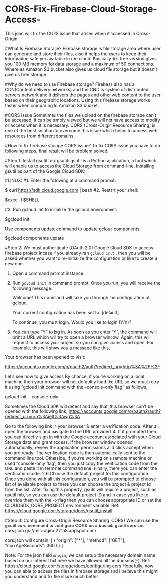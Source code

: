 # CORS-Fix-Firebase-Cloud-Storage-Access-
This json will fix the CORS issue that arises when it accessed in Cross-Origin 

#What Is Firebase Storage?
Firebase storage is file storage area where user can generate and store their files, also it helps the users to keep their information safe yet available in the cloud. Basically, it’s free version gives you 100 MB memory for data storage and a maximum of 50 connections. Where as Amazon S3 bucket also gives us cloud file storage but it doesn’t give us free storage.

#Why do we need to use Firebase storage?
Firebase also has a CDN(Content delivery networks) and the CND is system of distributed servers network and it delivers the pages and other web content to the user based on their geographic locations. Using this firebase storage works faster when comparing to Amazon S3 bucket.

#CORS Issue
Sometimes the files we upload on the firebase storage can’t be accessed, it can be simply viewed but we will not have access to modify or access when it is necessary. CORS (Cross-Origin Resource Sharing) is one of the best solution to overcome this issue which helps to access web resources from different domains.

#How to fix firebase storage CORS issue?
To fix CORS issue you have to do following steps, final result will be problem solved,

#Step 1: Install gsutil tool
gsutil:
gsutil is a Python application, a tool which will enable us to access the Cloud Storage from command-line.
Installing gsutil as part of the Google Cloud SDK:

#LINUX:
#1. Enter the following at a command prompt:

$ curl https://sdk.cloud.google.com | bash
#2. Restart your shell:

$exec -l $SHELL
 
#3. Run gcloud init to initialize the gcloud environment:

$gcloud init
 
Use components update command to update gcloud components:

$gcloud components update
 

#Step 2: We must authenticate (OAuth 2.0) Google Cloud SDK to access firebase project
Incase if you already ran `gcloud init` , then you will be asked whether you want to re-initialize the configuration or like to create a new one.
1. Open a command prompt instance.
2. Run `gcloud init` in command prompt.
Once you run, you will receive the following message:

   Welcome! This command will take you through the configuration of gcloud.
 
   Your current configuration has been set to: [default]
 
   To continue, you must login. Would you like to login (Y/n)?
 
3. You can type “Y” to log in.
As soon as you enter “Y”, the command will print a URL which will try to open a browser window. Again, this will request to access your project so you can give access and open. For example, this will show you a message like this,

Your browser has been opened to visit:
 
   https://accounts.google.com/o/oauth2/auth?redirect_uri=http%3A%2F%2F
 
 

Let’s see how to give access
By chance, if you’re working on a local machine then your browser will not defaultly load the URL so we must retry it using “gcloud init command with the –console-only flag” as follows,

  gcloud init --console-only
 
Sometimes the Cloud SDK will detect and say that, this browser can’t be opened with the following link,
https://accounts.google.com/o/oauth2/auth?redirect_uri=urn%3Aietf%3Awg%3A

Go to the following link in your browser & enter a verification code. After all, open the browser and navigate to the URL provided.
4. If it prompted then you can directly sign in with the Google account associated with your Cloud Storage data and grant access.
If the browser window opened automatically, review the application permissions and click accept when you are ready. The verification code is then automatically sent to the command line tool.
Otherside, if you’re working on a remote machine or used “console-only flag”, then you just copy the verification code from the URL and paste it in terminal command line. Finally, there you can enter the verification code.
2.6 Choose the default project for this configuration.
Once you done with all this configuration, you will be prompted to choose list of available project so there you can choose the project & project Id from the list.
After fixing this property, gsutil will require a project, such as gsutil mb, so you can use the default project ID and in case you like to override them with the -p flag then you can choose appropriate ID or set the CLOUDSDK_CORE_PROJECT environment variable.
Ref: https://cloud.google.com/storage/docs/gsutil_install

#Step 3: Configure Cross-Origin Resource Sharing (CORS)
We can use the gsutil cors command to configure CORS on a bucket:
gsutil cors set cors.json gs://mlc-agira-271a8.appspot.com

cors.json will contain:
  [
   {
     "origin": ["*"],
     "method": ["GET"],
     "maxAgeSeconds": 3600
   }
 ]
 
Note: For the json field `origin`, we can setup the necessary domain name based on our interest but here we have allowed all the domains(`*`).
Ref: https://cloud.google.com/storage/docs/configuring-cors
Hopefully, now you can able to access the files in firebase storage and i believe this might you understand and fix the issue much better
